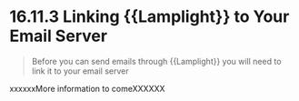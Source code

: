 # 16.11.3 Linking {{Lamplight}} to Your Email Server

> Before you can send emails through {{Lamplight}} you will need to link it to your email server

xxxxxxMore information to comeXXXXXX
